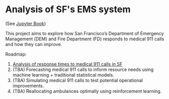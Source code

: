 # Analysis of SF's EMS system
(See [Jupyter Book](https://dfannjiang.github.io/sf-ems-analysis/intro.html))

This project aims to explore how San Francisco’s Department of Emergency Management (DEM) and Fire Department (FD) responds to medical 911 calls and how they can improve.

Roadmap:
1. [Analysis of response times to medical 911 calls in SF](https://dfannjiang.github.io/sf-ems-analysis/response_time_eda.html)
2. (TBA) Forecasting medical 911 calls to inform resource needs using machine learning + traditional statistical models.
3. (TBA) Simulating medical 911 calls to test potential operational improvements.
4. (TBA) Reallocating ambulances optimally using reinforcement learning.
